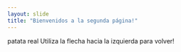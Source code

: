 ```yaml
---
layout: slide
title: "Bienvenidos a la segunda página!"
---
```

patata real
Utiliza la flecha hacia la izquierda para volver!
